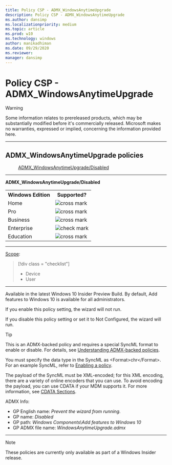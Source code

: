 ```yaml
---
title: Policy CSP - ADMX_WindowsAnytimeUpgrade
description: Policy CSP - ADMX_WindowsAnytimeUpgrade
ms.author: dansimp
ms.localizationpriority: medium
ms.topic: article
ms.prod: w10
ms.technology: windows
author: manikadhiman
ms.date: 09/29/2020
ms.reviewer: 
manager: dansimp
---
```


# Policy CSP - ADMX_WindowsAnytimeUpgrade
> [!WARNING]
> Some information relates to prereleased products, which may be substantially modified before it's commercially released. Microsoft makes no warranties, expressed or implied, concerning the information provided here.

<hr/>

<!--Policies-->
## ADMX_WindowsAnytimeUpgrade policies  

<dl>
  <dd>
    <a href="#admx-windowsanytimeupgrade-disabled">ADMX_WindowsAnytimeUpgrade/Disabled</a>
  </dd>
</dl>


<hr/>

<!--Policy-->
<a href="" id="admx-windowsanytimeupgrade-disabled"></a>**ADMX_WindowsAnytimeUpgrade/Disabled**  

<!--SupportedSKUs-->
<table>
<tr>
    <th>Windows Edition</th>
    <th>Supported?</th>
</tr>
<tr>
    <td>Home</td>
    <td><img src="images/crossmark.png" alt="cross mark" /></td>
</tr>
<tr>
    <td>Pro</td>
    <td><img src="images/crossmark.png" alt="cross mark" /></td>
</tr>
<tr>
    <td>Business</td>
    <td><img src="images/crossmark.png" alt="cross mark" /></td>
</tr>
<tr>
    <td>Enterprise</td>
    <td><img src="images/checkmark.png" alt="check mark" /></td>
</tr>
<tr>
    <td>Education</td>
    <td><img src="images/crossmark.png" alt="cross mark" /></td>
</tr>
</table>

<!--/SupportedSKUs-->
<hr/>

<!--Scope-->
[Scope](./policy-configuration-service-provider.md#policy-scope):

> [!div class = "checklist"]
> * Device
> * User

<hr/>

<!--/Scope-->
<!--Description-->
Available in the latest Windows 10 Insider Preview Build. By default, Add features to Windows 10 is available for all administrators. 

If you enable this policy setting, the wizard will not run.

If you disable this policy setting or set it to Not Configured, the wizard will run.

<!--/Description-->
> [!TIP]
> This is an ADMX-backed policy and requires a special SyncML format to enable or disable. For details, see [Understanding ADMX-backed policies](./understanding-admx-backed-policies.md).
> 
> You must specify the data type in the SyncML as &lt;Format&gt;chr&lt;/Format&gt;. For an example SyncML, refer to [Enabling a policy](./understanding-admx-backed-policies.md#enabling-a-policy).
> 
> The payload of the SyncML must be XML-encoded; for this XML encoding, there are a variety of online encoders that you can use. To avoid encoding the payload, you can use CDATA if your MDM supports it. For more information, see [CDATA Sections](https://www.w3.org/TR/REC-xml/#sec-cdata-sect).

<!--ADMXBacked-->
ADMX Info:  
-   GP English name: *Prevent the wizard from running.*
-   GP name: *Disabled*
-   GP path: *Windows Components\Add features to Windows 10*
-   GP ADMX file name: *WindowsAnytimeUpgrade.admx*

<!--/ADMXBacked-->
<!--/Policy-->
<hr/>

> [!NOTE]
> These policies are currently only available as part of a Windows Insider release.
<!--/Policies-->

